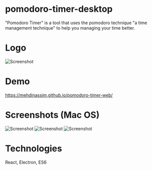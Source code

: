 # pomodoro-timer-desktop
"Pomodoro Timer" is a tool that uses the pomodoro technique "a time management technique" to help you managing your time better.

# Logo
![Screenshot](https://user-images.githubusercontent.com/18899702/63134237-7a6b7700-bfc0-11e9-9291-17931ad3e5a7.png)
# Demo
https://mehdinassim.github.io/pomodoro-timer-web/
# Screenshots (Mac OS)
![Screenshot](https://user-images.githubusercontent.com/18899702/63168343-c99ac180-c02b-11e9-9650-a814b7c6798b.png)
![Screenshot](https://user-images.githubusercontent.com/18899702/63168344-c99ac180-c02b-11e9-8662-ece9c935d4a4.png)
![Screenshot](https://user-images.githubusercontent.com/18899702/63168346-c99ac180-c02b-11e9-832d-ec5afecf8324.png)

# Technologies
React, Electron, ES6
